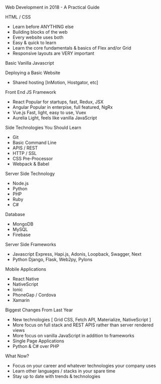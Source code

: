 
Web Development in 2018 - A Practical Guide

HTML / CSS
- Learn before ANYTHING else
- Building blocks of the web
- Every website uses both
- Easy & quick to learn
- Learn the core fundamentals & basics of Flex and/or Grid
- Responsive layouts are VERY important

Basic Vanilla Javascript

Deploying a Basic Website
- Shared hosting [InMotion, Hostgator, etc]

Front End JS Framework
- React Popular for startups, fast, Redux, JSX
- Angular Popular in enterpise, full featured, NgRx
- Vue.js Fast, light, easy to use, Vuex
- Aurelia Light, feels like vanilla JavaScript

Side Technologies You Should Learn
- Git
- Basic Command Line
- APIS / REST
- HTTP / SSL
- CSS Pre-Processor
- Webpack & Babel

Server Side Technology
- Node.js
- Python
- PHP
- Ruby
- C#

Database
- MongoDB
- MySQL
- Firebase

Server Side Frameworks
- Javascript Express, Hapi.js, Adonis, Loopback, Swagger, Next
- Python Django, Flask, Web2py, Pylons


Mobile Applications
- React Native
- NativeScript
- Ionic
- PhoneGap / Cordova
- Xamarin

Biggest Changes From Last Year
- New technologies [ Grid CSS, Fetch API, Materialize, NativeScript ]
- More focus on full stack and REST APIS rather than server rendered views
- More focus on vanilla JavaScript in addition to frameworks
- Single Page Applications
- Python & C# over PHP

What Now?
- Focus on your career and whatever technologies your company uses
- Learn other languages / stacks in your spare time
- Stay up to date with trends & technologies
